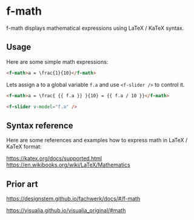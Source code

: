 # f-math

f-math displays mathematical expressions using LaTeX / KaTeX syntax.

## Usage

Here are some simple math expressions:

```md
<f-math>a = \frac{1}{10}</f-math>
```

Lets assign <f-math>a</f-math> to a global variable `f.a` and use `<f-slider />` to control it.

```md
<f-math>a = \frac{ {{ f.a }} }{10} = {{ f.a / 10 }}</f-math>

<f-slider v-model="f.a" />
```

## Syntax reference

Here are some references and examples how to express math in LaTeX / KaTeX format:

https://katex.org/docs/supported.html
https://en.wikibooks.org/wiki/LaTeX/Mathematics

## Prior art

https://designstem.github.io/fachwerk/docs/#/f-math

https://visualia.github.io/visualia_original/#math
